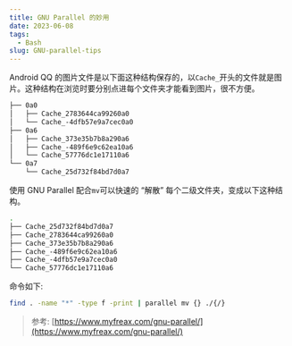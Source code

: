 ```yaml
---
title: GNU Parallel 的妙用
date: 2023-06-08
tags:
  - Bash
slug: GNU-parallel-tips
---
```

Android QQ 的图片文件是以下面这种结构保存的，以`Cache_`开头的文件就是图片。这种结构在浏览时要分别点进每个文件夹才能看到图片，很不方便。

```bash
├── 0a0
│   ├── Cache_2783644ca99260a0
│   └── Cache_-4dfb57e9a7cec0a0
├── 0a6
│   ├── Cache_373e35b7b8a290a6
│   ├── Cache_-489f6e9c62ea10a6
│   └── Cache_57776dc1e17110a6
└── 0a7
    └── Cache_25d732f84bd7d0a7
```

使用 GNU Parallel 配合`mv`可以快速的 “解散” 每个二级文件夹，变成以下这种结构。

```bash
.
├── Cache_25d732f84bd7d0a7
├── Cache_2783644ca99260a0
├── Cache_373e35b7b8a290a6
├── Cache_-489f6e9c62ea10a6
├── Cache_-4dfb57e9a7cec0a0
└── Cache_57776dc1e17110a6
```

命令如下:

```bash
find . -name "*" -type f -print | parallel mv {} ./{/}
```

> 参考: [https://www.myfreax.com/gnu-parallel/](https://www.myfreax.com/gnu-parallel/)

